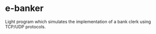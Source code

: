 # e-banker
Light program which simulates the implementation of a bank clerk using TCP/UDP protocols.

